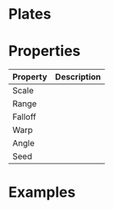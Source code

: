 # Plates


# Properties


| Property | Description| 
| -------- | -----------|
| Scale |  |
| Range |  |
| Falloff |  |
| Warp |  |
| Angle |  |
| Seed |  |




# Examples
